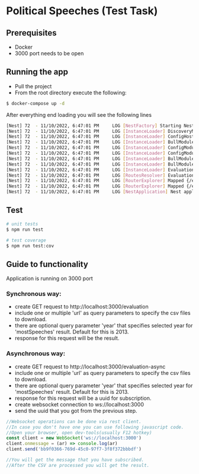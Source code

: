 # Political Speeches (Test Task)

## Prerequisites

- Docker
- 3000 port needs to be open

## Running the app

- Pull the project
- From the root directory execute the following:
```bash
$ docker-compose up -d
```
After everything end loading you will see the following lines

```bash
[Nest] 72  - 11/10/2022, 6:47:01 PM     LOG [NestFactory] Starting Nest application...
[Nest] 72  - 11/10/2022, 6:47:01 PM     LOG [InstanceLoader] DiscoveryModule dependencies initialized +16ms
[Nest] 72  - 11/10/2022, 6:47:01 PM     LOG [InstanceLoader] ConfigHostModule dependencies initialized +0ms
[Nest] 72  - 11/10/2022, 6:47:01 PM     LOG [InstanceLoader] BullModule dependencies initialized +1ms
[Nest] 72  - 11/10/2022, 6:47:01 PM     LOG [InstanceLoader] ConfigModule dependencies initialized +0ms
[Nest] 72  - 11/10/2022, 6:47:01 PM     LOG [InstanceLoader] ConfigModule dependencies initialized +0ms
[Nest] 72  - 11/10/2022, 6:47:01 PM     LOG [InstanceLoader] BullModule dependencies initialized +0ms
[Nest] 72  - 11/10/2022, 6:47:01 PM     LOG [InstanceLoader] BullModule dependencies initialized +4ms
[Nest] 72  - 11/10/2022, 6:47:01 PM     LOG [InstanceLoader] EvaluationModule dependencies initialized +0ms
[Nest] 72  - 11/10/2022, 6:47:01 PM     LOG [RoutesResolver] EvaluationController {/}: +6ms
[Nest] 72  - 11/10/2022, 6:47:01 PM     LOG [RouterExplorer] Mapped {/evaluation, GET} route +2ms
[Nest] 72  - 11/10/2022, 6:47:01 PM     LOG [RouterExplorer] Mapped {/evaluation-async, GET} route +0ms
[Nest] 72  - 11/10/2022, 6:47:01 PM     LOG [NestApplication] Nest application successfully started +3ms
```

## Test

```bash
# unit tests
$ npm run test

# test coverage
$ npm run test:cov
```

## Guide to functionality

Application is running on 3000 port

### Synchronous way:
- create GET request to http://localhost:3000/evaluation
- include one or multiple 'url' as query parameters to specify the csv files to download.
- there are optional query parameter 'year' that specifies selected year for 'mostSpeeches' result. Default for this is 2013.
- response for this request will be the result.

### Asynchronous way:
- create GET request to http://localhost:3000/evaluation-async
- include one or multiple 'url' as query parameters to specify the csv files to download.
- there are optional query parameter 'year' that specifies selected year for 'mostSpeeches' result. Default for this is 2013.
- response for this request will be a uuid for subscription.
- create websocket connection to ws://localhost:3000
- send the uuid that you got from the previous step.

```javascript
//Websocket operations can be done via rest client. 
//In case you don't have one you can use following javascript code.
//Open your browser, open dev-tools(usually F12 hotkey)
const client = new WebSocket('ws://localhost:3000')
client.onmessage = (ar) => console.log(ar)
client.send('bb9f0366-769d-45c0-97f7-3f8f372bbbdf')

//You will get the message that you have subscribed.
//After the CSV are processed you will get the result.
```
